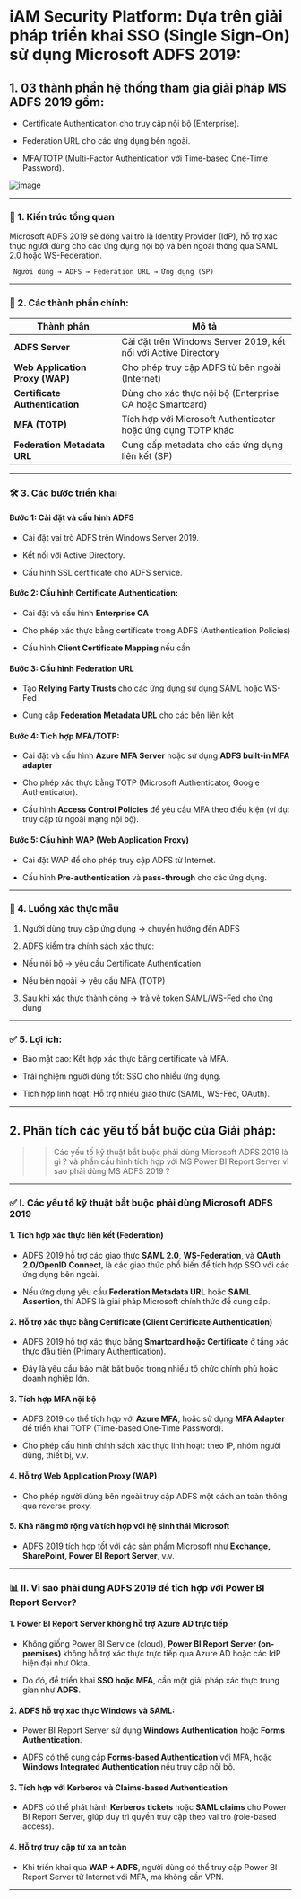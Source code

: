 # iAM Security Platform:  Dựa trên giải pháp triển khai SSO (Single Sign-On) sử dụng Microsoft ADFS 2019:

## 1. 03 thành phần hệ thống tham gia giải pháp MS ADFS 2019 gồm:

- Certificate Authentication cho truy cập nội bộ (Enterprise).

- Federation URL cho các ứng dụng bên ngoài.

- MFA/TOTP (Multi-Factor Authentication với Time-based One-Time Password).

![image](https://github.com/user-attachments/assets/85567748-d704-4432-9e87-eb7e5e9bf29f)

---

### 🧩 1. Kiến trúc tổng quan

Microsoft ADFS 2019 sẽ đóng vai trò là Identity Provider (IdP), hỗ trợ xác thực người dùng cho các ứng dụng nội bộ và bên ngoài thông qua SAML 2.0 hoặc WS-Federation.

```Logic simple
 Người dùng → ADFS → Federation URL → Ứng dụng (SP)
```

---

### 🔐 2. Các thành phần chính:

| Thành phần | Mô tả |
|------------|-------|
| **ADFS Server** | Cài đặt trên Windows Server 2019, kết nối với Active Directory |
| **Web Application Proxy (WAP)** | Cho phép truy cập ADFS từ bên ngoài (Internet) |
| **Certificate Authentication** | Dùng cho xác thực nội bộ (Enterprise CA hoặc Smartcard) |
| **MFA (TOTP)** | Tích hợp với Microsoft Authenticator hoặc ứng dụng TOTP khác |
| **Federation Metadata URL** | Cung cấp metadata cho các ứng dụng liên kết (SP) |

---

### 🛠️ **3. Các bước triển khai**

#### Bước 1: Cài đặt và cấu hình ADFS

- Cài đặt vai trò ADFS trên Windows Server 2019.

- Kết nối với Active Directory.

- Cấu hình SSL certificate cho ADFS service.

#### Bước 2: Cấu hình Certificate Authentication:

- Cài đặt và cấu hình **Enterprise CA**

- Cho phép xác thực bằng certificate trong ADFS (Authentication Policies)

- Cấu hình **Client Certificate Mapping** nếu cần

#### Bước 3: Cấu hình Federation URL

- Tạo **Relying Party Trusts** cho các ứng dụng sử dụng SAML hoặc WS-Fed

- Cung cấp **Federation Metadata URL** cho các bên liên kết

#### Bước 4: Tích hợp MFA/TOTP:

- Cài đặt và cấu hình **Azure MFA Server** hoặc sử dụng **ADFS built-in MFA adapter**

- Cho phép xác thực bằng TOTP (Microsoft Authenticator, Google Authenticator).

- Cấu hình **Access Control Policies** để yêu cầu MFA theo điều kiện (ví dụ: truy cập từ ngoài mạng nội bộ).

#### Bước 5: Cấu hình WAP (Web Application Proxy)

- Cài đặt WAP để cho phép truy cập ADFS từ Internet.

- Cấu hình **Pre-authentication** và **pass-through** cho các ứng dụng.

---

### 🔄 4. Luồng xác thực mẫu

1. Người dùng truy cập ứng dụng → chuyển hướng đến ADFS

2. ADFS kiểm tra chính sách xác thực:

- Nếu nội bộ → yêu cầu Certificate Authentication

- Nếu bên ngoài → yêu cầu MFA (TOTP)

3. Sau khi xác thực thành công → trả về token SAML/WS-Fed cho ứng dụng

---

### ✅ 5. Lợi ích:

- Bảo mật cao: Kết hợp xác thực bằng certificate và MFA.

- Trải nghiệm người dùng tốt: SSO cho nhiều ứng dụng.

- Tích hợp linh hoạt: Hỗ trợ nhiều giao thức (SAML, WS-Fed, OAuth).

---

## 2. Phân tích các yêu tố bắt buộc của Giải pháp:

>> Các yếu tố kỹ thuật bắt buộc phải dùng Microsoft ADFS 2019 là gì ? và phần cấu hình tích hợp với MS Power BI Report Server vì sao phải dùng MS ADFS 2019 ?

---

### ✅ **I. Các yếu tố kỹ thuật bắt buộc phải dùng Microsoft ADFS 2019**

#### 1. **Tích hợp xác thực liên kết (Federation)**

- ADFS 2019 hỗ trợ các giao thức **SAML 2.0**, **WS-Federation**, và **OAuth 2.0/OpenID Connect**, là các giao thức phổ biến để tích hợp SSO với các ứng dụng bên ngoài.

- Nếu ứng dụng yêu cầu **Federation Metadata URL** hoặc **SAML Assertion**, thì ADFS là giải pháp Microsoft chính thức để cung cấp.

#### 2. **Hỗ trợ xác thực bằng Certificate (Client Certificate Authentication)**

- ADFS 2019 hỗ trợ xác thực bằng **Smartcard hoặc Certificate** ở tầng xác thực đầu tiên (Primary Authentication).

- Đây là yêu cầu bảo mật bắt buộc trong nhiều tổ chức chính phủ hoặc doanh nghiệp lớn.

#### 3. **Tích hợp MFA nội bộ**

- ADFS 2019 có thể tích hợp với **Azure MFA**, hoặc sử dụng **MFA Adapter** để triển khai TOTP (Time-based One-Time Password).

- Cho phép cấu hình chính sách xác thực linh hoạt: theo IP, nhóm người dùng, thiết bị, v.v.

#### 4. **Hỗ trợ Web Application Proxy (WAP)**

- Cho phép người dùng bên ngoài truy cập ADFS một cách an toàn thông qua reverse proxy.

#### 5. **Khả năng mở rộng và tích hợp với hệ sinh thái Microsoft**

- ADFS 2019 tích hợp tốt với các sản phẩm Microsoft như **Exchange, SharePoint, Power BI Report Server**, v.v.

---

### 📊 **II. Vì sao phải dùng ADFS 2019 để tích hợp với Power BI Report Server?**

#### 1. **Power BI Report Server không hỗ trợ Azure AD trực tiếp**

- Không giống Power BI Service (cloud), **Power BI Report Server (on-premises)** không hỗ trợ xác thực trực tiếp qua Azure AD hoặc các IdP hiện đại như Okta.

- Do đó, để triển khai **SSO hoặc MFA**, cần một giải pháp xác thực trung gian như **ADFS**.

#### 2. **ADFS hỗ trợ xác thực Windows và SAML**:

- Power BI Report Server sử dụng **Windows Authentication** hoặc **Forms Authentication**.

- ADFS có thể cung cấp **Forms-based Authentication** với MFA, hoặc **Windows Integrated Authentication** nếu truy cập nội bộ.

#### 3. **Tích hợp với Kerberos và Claims-based Authentication**

- ADFS có thể phát hành **Kerberos tickets** hoặc **SAML claims** cho Power BI Report Server, giúp duy trì quyền truy cập theo vai trò (role-based access).

#### 4. **Hỗ trợ truy cập từ xa an toàn**
- Khi triển khai qua **WAP + ADFS**, người dùng có thể truy cập Power BI Report Server từ Internet với MFA, mà không cần VPN.

---
